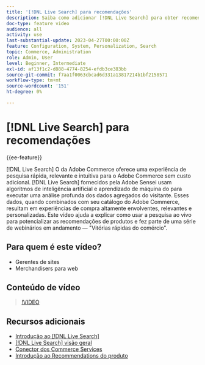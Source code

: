 ```yaml
---
title: '[!DNL Live Search] para recomendações'
description: Saiba como adicionar [!DNL Live Search] para obter recomendações de produtos para sua loja e produzir experiências de compra altamente envolventes, relevantes e personalizadas.
doc-type: feature video
audience: all
activity: use
last-substantial-update: 2023-04-27T00:00:00Z
feature: Configuration, System, Personalization, Search
topic: Commerce, Administration
role: Admin, User
level: Beginner, Intermediate
exl-id: af13f1c2-d888-4774-8254-efdb3ce383bb
source-git-commit: f7aa1f0063cbcad6d331a13817214b1bf2158571
workflow-type: tm+mt
source-wordcount: '151'
ht-degree: 0%

---
```


# [!DNL Live Search] para recomendações

{{ee-feature}}

[!DNL Live Search] O da Adobe Commerce oferece uma experiência de pesquisa rápida, relevante e intuitiva para o Adobe Commerce sem custo adicional. [!DNL Live Search] fornecidos pela Adobe Sensei usam algoritmos de inteligência artificial e aprendizado de máquina do para executar uma análise profunda dos dados agregados do visitante. Esses dados, quando combinados com seu catálogo do Adobe Commerce, resultam em experiências de compra altamente envolventes, relevantes e personalizadas. Este vídeo ajuda a explicar como usar a pesquisa ao vivo para potencializar as recomendações de produtos e fez parte de uma série de webinários em andamento — &quot;Vitórias rápidas do comércio&quot;.

## Para quem é este vídeo?

- Gerentes de sites
- Merchandisers para web

## Conteúdo de vídeo

>[!VIDEO](https://video.tv.adobe.com/v/3412586?quality=12&learn=on)


## Recursos adicionais

- [Introdução ao [!DNL Live Search]](https://experienceleague.adobe.com/docs/commerce-learn/tutorials/marketing/live-search.html)
- [[!DNL Live Search] visão geral](https://experienceleague.adobe.com/docs/commerce-merchant-services/live-search/overview.html)
- [Conector dos Commerce Services](https://experienceleague.adobe.com/docs/commerce-merchant-services/user-guides/integration-services/saas.html)
- [Introdução ao Recommendations do produto](https://experienceleague.adobe.com/docs/commerce-merchant-services/product-recommendations/overview.html)
